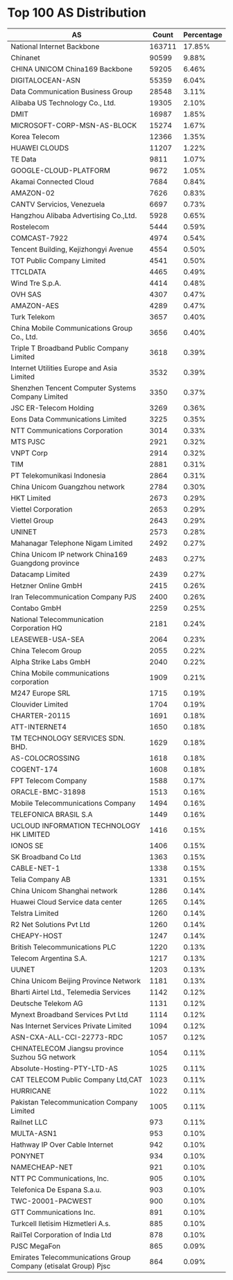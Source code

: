 # Top 100 AS Distribution
| AS | Count | Percentage |
|----|----|----|
| National Internet Backbone | 163711 | 17.85% |
| Chinanet | 90599 | 9.88% |
| CHINA UNICOM China169 Backbone | 59205 | 6.46% |
| DIGITALOCEAN-ASN | 55359 | 6.04% |
| Data Communication Business Group | 28548 | 3.11% |
| Alibaba US Technology Co., Ltd. | 19305 | 2.10% |
| DMIT | 16987 | 1.85% |
| MICROSOFT-CORP-MSN-AS-BLOCK | 15274 | 1.67% |
| Korea Telecom | 12366 | 1.35% |
| HUAWEI CLOUDS | 11207 | 1.22% |
| TE Data | 9811 | 1.07% |
| GOOGLE-CLOUD-PLATFORM | 9672 | 1.05% |
| Akamai Connected Cloud | 7684 | 0.84% |
| AMAZON-02 | 7626 | 0.83% |
| CANTV Servicios, Venezuela | 6697 | 0.73% |
| Hangzhou Alibaba Advertising Co.,Ltd. | 5928 | 0.65% |
| Rostelecom | 5444 | 0.59% |
| COMCAST-7922 | 4974 | 0.54% |
| Tencent Building, Kejizhongyi Avenue | 4554 | 0.50% |
| TOT Public Company Limited | 4541 | 0.50% |
| TTCLDATA | 4465 | 0.49% |
| Wind Tre S.p.A. | 4414 | 0.48% |
| OVH SAS | 4307 | 0.47% |
| AMAZON-AES | 4289 | 0.47% |
| Turk Telekom | 3657 | 0.40% |
| China Mobile Communications Group Co., Ltd. | 3656 | 0.40% |
| Triple T Broadband Public Company Limited | 3618 | 0.39% |
| Internet Utilities Europe and Asia Limited | 3532 | 0.39% |
| Shenzhen Tencent Computer Systems Company Limited | 3350 | 0.37% |
| JSC ER-Telecom Holding | 3269 | 0.36% |
| Eons Data Communications Limited | 3225 | 0.35% |
| NTT Communications Corporation | 3014 | 0.33% |
| MTS PJSC | 2921 | 0.32% |
| VNPT Corp | 2914 | 0.32% |
| TIM | 2881 | 0.31% |
| PT Telekomunikasi Indonesia | 2864 | 0.31% |
| China Unicom Guangzhou network | 2784 | 0.30% |
| HKT Limited | 2673 | 0.29% |
| Viettel Corporation | 2653 | 0.29% |
| Viettel Group | 2643 | 0.29% |
| UNINET | 2573 | 0.28% |
| Mahanagar Telephone Nigam Limited | 2492 | 0.27% |
| China Unicom IP network China169 Guangdong province | 2483 | 0.27% |
| Datacamp Limited | 2439 | 0.27% |
| Hetzner Online GmbH | 2415 | 0.26% |
| Iran Telecommunication Company PJS | 2400 | 0.26% |
| Contabo GmbH | 2259 | 0.25% |
| National Telecommunication Corporation HQ | 2181 | 0.24% |
| LEASEWEB-USA-SEA | 2064 | 0.23% |
| China Telecom Group | 2055 | 0.22% |
| Alpha Strike Labs GmbH | 2040 | 0.22% |
| China Mobile communications corporation | 1909 | 0.21% |
| M247 Europe SRL | 1715 | 0.19% |
| Clouvider Limited | 1704 | 0.19% |
| CHARTER-20115 | 1691 | 0.18% |
| ATT-INTERNET4 | 1650 | 0.18% |
| TM TECHNOLOGY SERVICES SDN. BHD. | 1629 | 0.18% |
| AS-COLOCROSSING | 1618 | 0.18% |
| COGENT-174 | 1608 | 0.18% |
| FPT Telecom Company | 1588 | 0.17% |
| ORACLE-BMC-31898 | 1513 | 0.16% |
| Mobile Telecommunications Company | 1494 | 0.16% |
| TELEFONICA BRASIL S.A | 1449 | 0.16% |
| UCLOUD INFORMATION TECHNOLOGY HK LIMITED | 1416 | 0.15% |
| IONOS SE | 1406 | 0.15% |
| SK Broadband Co Ltd | 1363 | 0.15% |
| CABLE-NET-1 | 1338 | 0.15% |
| Telia Company AB | 1331 | 0.15% |
| China Unicom Shanghai network | 1286 | 0.14% |
| Huawei Cloud Service data center | 1265 | 0.14% |
| Telstra Limited | 1260 | 0.14% |
| R2 Net Solutions Pvt Ltd | 1260 | 0.14% |
| CHEAPY-HOST | 1247 | 0.14% |
| British Telecommunications PLC | 1220 | 0.13% |
| Telecom Argentina S.A. | 1217 | 0.13% |
| UUNET | 1203 | 0.13% |
| China Unicom Beijing Province Network | 1181 | 0.13% |
| Bharti Airtel Ltd., Telemedia Services | 1142 | 0.12% |
| Deutsche Telekom AG | 1131 | 0.12% |
| Mynext Broadband Services Pvt Ltd | 1114 | 0.12% |
| Nas Internet Services Private Limited | 1094 | 0.12% |
| ASN-CXA-ALL-CCI-22773-RDC | 1057 | 0.12% |
| CHINATELECOM Jiangsu province Suzhou 5G network | 1054 | 0.11% |
| Absolute-Hosting-PTY-LTD-AS | 1025 | 0.11% |
| CAT TELECOM Public Company Ltd,CAT | 1023 | 0.11% |
| HURRICANE | 1022 | 0.11% |
| Pakistan Telecommunication Company Limited | 1005 | 0.11% |
| Railnet LLC | 973 | 0.11% |
| MULTA-ASN1 | 953 | 0.10% |
| Hathway IP Over Cable Internet | 942 | 0.10% |
| PONYNET | 934 | 0.10% |
| NAMECHEAP-NET | 921 | 0.10% |
| NTT PC Communications, Inc. | 905 | 0.10% |
| Telefonica De Espana S.a.u. | 903 | 0.10% |
| TWC-20001-PACWEST | 900 | 0.10% |
| GTT Communications Inc. | 891 | 0.10% |
| Turkcell Iletisim Hizmetleri A.s. | 885 | 0.10% |
| RailTel Corporation of India Ltd | 878 | 0.10% |
| PJSC MegaFon | 865 | 0.09% |
| Emirates Telecommunications Group Company (etisalat Group) Pjsc | 864 | 0.09% |
